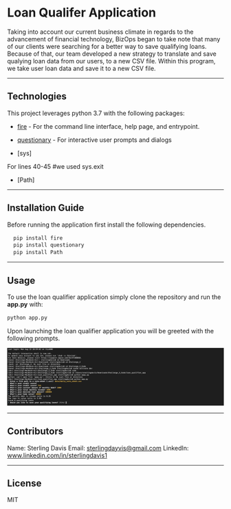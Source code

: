 #  Loan Qualifer Application 

Taking into account our current business climate in regards to the advancement of financial technology, BizOps began to take note that many of our clients were searching for a better way to save qualifying loans. Because of that, our team developed a new strategy to translate and save qualying loan data from our users, to a new CSV file. Within this program, we take user loan data and save it to a new CSV file. 

---

## Technologies

This project leverages python 3.7 with the following packages:

* [fire](https://github.com/google/python-fire) - For the command line interface, help page, and entrypoint.

* [questionary](https://github.com/tmbo/questionary) - For interactive user prompts and dialogs

* [sys]  

For lines 40-45 #we used sys.exit 

* [Path] 

---

## Installation Guide

Before running the application first install the following dependencies.

```python
  pip install fire
  pip install questionary
  pip install Path 
```

---

## Usage

To use the loan qualifier application simply clone the repository and run the **app.py** with:

```python
python app.py
```

Upon launching the loan qualifier application you will be greeted with the following prompts.



![Test](Images/mycode.jpg)




---

## Contributors

Name: Sterling Davis 
Email: sterlingdayvis@gmail.com
LinkedIn: www.linkedin.com/in/sterlingdavis1

---

## License

MIT
